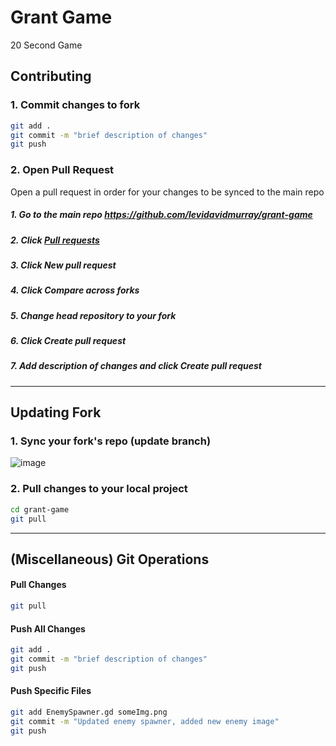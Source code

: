 # Grant Game
20 Second Game

## Contributing

### 1. Commit changes to fork
```bash
git add .
git commit -m "brief description of changes"
git push
```

### 2. Open Pull Request
Open a pull request in order for your changes to be synced to the main repo
##### 1. Go to the main repo https://github.com/levidavidmurray/grant-game
##### 2. Click [_Pull requests_](https://github.com/levidavidmurray/grant-game/pulls)
##### 3. Click _New pull request_
##### 4. Click _Compare across forks_
##### 5. Change *head repository* to your fork
##### 6. Click _Create pull request_
##### 7. Add description of changes and click _Create pull request_

---
## Updating Fork

### 1. Sync your fork's repo (update branch)
![image](https://user-images.githubusercontent.com/46084870/203775191-f0a95312-4577-4609-ad81-98b789bf84b8.png)

### 2. Pull changes to your local project
```bash
cd grant-game
git pull
```

---
## (Miscellaneous) Git Operations

#### Pull Changes
```bash
git pull
```

#### Push All Changes
```bash
git add .
git commit -m "brief description of changes"
git push
```

#### Push Specific Files
```bash
git add EnemySpawner.gd someImg.png
git commit -m "Updated enemy spawner, added new enemy image"
git push
```
